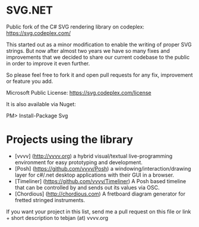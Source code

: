 SVG.NET
=======

Public fork of the C# SVG rendering library on codeplex:
https://svg.codeplex.com/

This started out as a minor modification to enable the writing of proper SVG strings. But now after almost two years we have so many fixes and improvements that we decided to share our current codebase to the public in order to improve it even further.

So please feel free to fork it and open pull requests for any fix, improvement or feature you add.

Microsoft Public License:
https://svg.codeplex.com/license

It is also available via Nuget:

PM> Install-Package Svg

Projects using the library
=======
* [vvvv] (http://vvvv.org) a hybrid visual/textual live-programming environment for easy prototyping and development.
* [Posh] (https://github.com/vvvv/Posh) a windowing/interaction/drawing layer for c#/.net desktop applications with their GUI in a browser. 
* [Timeliner] (https://github.com/vvvv/Timeliner) A Posh based timeline that can be controlled by and sends out its values via OSC.
* [Chordious] (http://chordious.com) A fretboard diagram generator for fretted stringed instruments.

If you want your project in this list, send me a pull request on this file or link + short description to tebjan (at) vvvv.org

